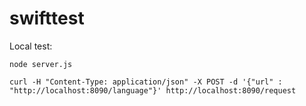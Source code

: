 # swifttest


Local test: 

	node server.js

	curl -H "Content-Type: application/json" -X POST -d '{"url" : "http://localhost:8090/language"}' http://localhost:8090/request



